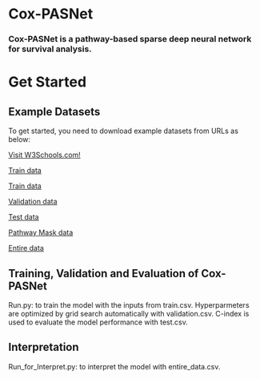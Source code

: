 # Cox-PASNet
### Cox-PASNet is a pathway-based sparse deep neural network for survival analysis. 
# Get Started
## Example Datasets
To get started, you need to download example datasets from URLs as below:

<p><a href="https://www.w3schools.com/">Visit W3Schools.com!</a></p>

<p><a id="raw-url" href = "htttp://dataxlab.org/Cox-PASNet/train.csv">Train data</a></p>

        

[Train data](http://dataxlab.org/Cox-PASNet/train.csv) 

[Validation data](http://dataxlab.org/Cox-PASNet/validation.csv)

[Test data](http://dataxlab.org/Cox-PASNet/test.csv)

[Pathway Mask data](http://dataxlab.org/Cox-PASNet/pathway_mask.csv)

[Entire data](http://dataxlab.org/Cox-PASNet/entire_data.csv)

## Training, Validation and Evaluation of Cox-PASNet
Run.py: to train the model with the inputs from train.csv. Hyperparmeters are optimized by grid search automatically with validation.csv. C-index is used to evaluate the model performance with test.csv.
## Interpretation
Run_for_Interpret.py: to interpret the model with entire_data.csv.
